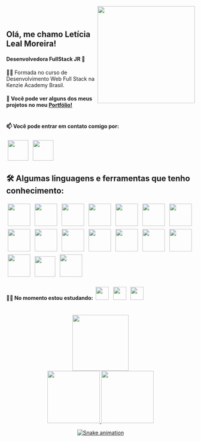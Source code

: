 
<img align="right" width="260px"  src="https://i.imgur.com/T8ZriJL.png">

</br>
</br>

<div dsplay="inline-block">
 
 <h2 align="left">Olá, me chamo Letícia Leal Moreira!
</h2>
    <h4>
        Desenvolvedora FullStack JR 🚀 
    </h4>
    ✍🏻 Formada no curso de Desenvolvimento Web Full Stack na Kenzie Academy Brasil.
    <h4>📄 Você pode ver alguns dos meus projetos no meu <a href="https://letlm.vercel.app/" target="_blank">Portfólio!</a></h4>
     <h1 align="left">
</h1>
</div>
<div align="left" >

       
 #### 📫 Você pode entrar em contato comigo por: </br>
  <a href = "mailto:lealmleticia@gmail.com"><img width="55px" style="padding:4px" src="https://img.icons8.com/color/144/000000/gmail.png" target="_blank"></a> 
<a href="https://www.linkedin.com/in/leticia-leal-moreira/" target="_blank"><img width="55px" style="padding:4px" src="https://img.icons8.com/color/144/000000/linkedin.png" target="_blank"></a>   


  <h2>🛠️ Algumas linguagens e ferramentas que tenho conhecimento:</h2>

<div  width="50%">
	<img width="60px" style="padding:4px" src="https://img.icons8.com/color/144/000000/python.png"/>
	<img width="60px" style="padding:4px" src="https://img.icons8.com/color/144/000000/javascript.png"/>
 <img width="60px" style="padding:4px" src="https://img.icons8.com/color/144/000000/typescript.png"/>
  <img width="60px" style="padding:4px" src="https://img.icons8.com/color/144/000000/django.png"/>
 <img width="60px" style="padding:4px" src="https://img.icons8.com/color/144/000000/react-native.png"/>
 <img width="60px" style="padding:4px" src="https://img.icons8.com/color/144/000000/nextjs.png"/>
 <img width="60px" style="padding:4px" src="https://img.icons8.com/color/144/000000/redux.png"/>
 <img width="60px" style="padding:4px" src="https://img.icons8.com/color/144/000000/git.png"/>
 <img width="60px" style="padding:4px" src="https://img.icons8.com/color/144/000000/docker.png"/>
 <img width="60px" style="padding:4px" src="https://img.icons8.com/color/144/000000/nodejs.png"/>
 <img width="60px" style="padding:4px" src="https://img.icons8.com/color/144/000000/postgresql.png"/>
 <img width="60px" style="padding:4px" src="https://img.icons8.com/color/144/000000/express-js.png"/>
 <img width="60px" style="padding:4px" src="https://img.icons8.com/color/144/000000/heroku.png"/>
 <img width="60px" style="padding:4px" src="https://img.icons8.com/color/144/000000/gitlab.png"/>
 <img width="60px" style="padding:4px" src="https://img.icons8.com/color/144/000000/figma.png"/>
 <img width="55px" style="padding:4px" src="https://cdn.jsdelivr.net/gh/devicons/devicon/icons/yarn/yarn-original.svg" />
 <img width="60px" style="padding:4px" src="https://cdn.jsdelivr.net/gh/devicons/devicon/icons/npm/npm-original-wordmark.svg" />
          
 
</div>
<h4>✍🏻  No momento estou estudando: <img width="35px" style="padding:4px" src="https://img.icons8.com/color/48/000000/vue-js.png"/> <img width="35px" style="padding:4px" src="https://img.icons8.com/color/48/000000/tailwind_css.png"/>
<img width="35px" style="padding:4px" src="https://cdn.jsdelivr.net/gh/devicons/devicon/icons/storybook/storybook-original.svg" />
</div>
<br>
<div align="center">
<a href="https://github.com/letlm">
 <img  height="150em" src="https://github-readme-streak-stats.herokuapp.com/?user=letlm&show_icons=true&border=true&theme=radical" />
 

<div>
<a href="https://github.com/letlm">
<img height="140em" src="https://github-readme-stats.vercel.app/api?username=letlm&show_icons=true&theme=radical&include_all_commits=true&count_private=true"/>
<img height="140em" src="https://github-readme-stats.vercel.app/api/top-langs/?username=letlm&layout=compact&langs_count=7&theme=radical"/>
</div>


![Snake animation](https://github.com/letlm/letlm/blob/output/github-contribution-grid-snake.svg)

</div>

